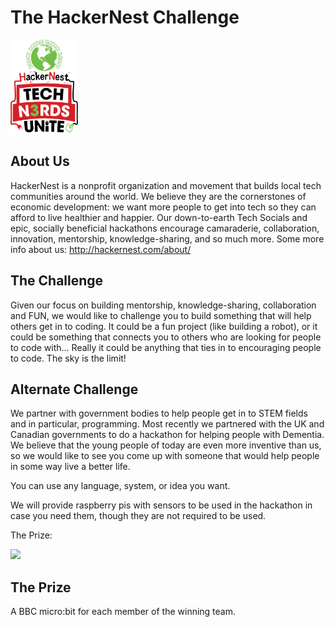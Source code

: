 # The HackerNest Challenge

<img src='HackerNest-w-tnu-logo-2015.png' height="150" width="auto" />

## About Us

HackerNest is a nonprofit organization and movement that builds local tech communities around the world. We believe they are the cornerstones of economic development: we want more people to get into tech so they can afford to live healthier and happier. Our down-to-earth Tech Socials and epic, socially beneficial hackathons encourage camaraderie, collaboration, innovation, mentorship, knowledge-sharing, and so much more.
Some more info about us: http://hackernest.com/about/

## The Challenge

Given our focus on building mentorship, knowledge-sharing, collaboration and FUN, we would like to challenge you to build something that will help others get in to coding. It could be a fun project (like building a robot), or it could be something that connects you to others who are looking for people to code with… Really it could be anything that ties in to encouraging people to code. The sky is the limit!

## Alternate Challenge

We partner with government bodies to help people get in to STEM fields and in particular, programming. Most recently we partnered with the UK and Canadian governments to do a hackathon for helping people with Dementia. We believe that the young people of today are even more inventive than us, so we would like to see you come up with someone that would help people in some way live a better life. 

You can use any language, system, or idea you want. 

We will provide raspberry pis with sensors to be used in the hackathon in case you need them, though they are not required to be used.

The Prize: 



<img src='http://i.giphy.com/abwE9TnmuqdlC.gif' height="auto" width="auto" />


## The Prize
A BBC micro:bit for each member of the winning team.



